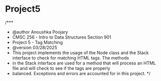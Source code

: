 # Project5
/***
 * @author Anoushka Poojary
 * CMSC 256 - Intro to Data Structures Section 901
 * Project 5 - Tag Matching
 * @version 03/28/2025
 * This project implements the usage of the Node class and the Stack interface to check for matching HTML tags. The methods
 * in the Stack interface are used for a method that will process an HTML file and will check to see if the tags are properly
 * balanced. Exceptions and errors are accounted for in this project.
 */
